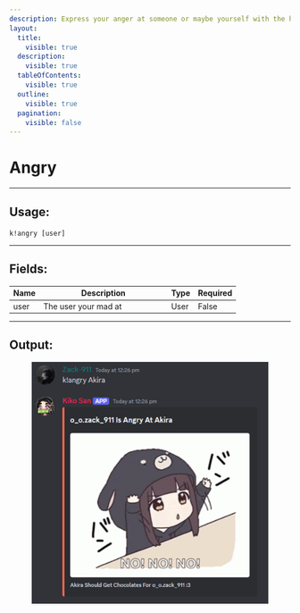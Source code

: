 ```yaml
---
description: Express your anger at someone or maybe yourself with the help of a GIF
layout:
  title:
    visible: true
  description:
    visible: true
  tableOfContents:
    visible: true
  outline:
    visible: true
  pagination:
    visible: false
---
```


# Angry

***

## Usage:

```
k!angry [user]
```

***

## Fields:

<table><thead><tr><th>Name</th><th width="215">Description</th><th>Type</th><th>Required</th></tr></thead><tbody><tr><td>user</td><td>The user your mad at</td><td>User</td><td>False</td></tr></tbody></table>

***

## Output:

<div align="left"><figure><img src="../../.gitbook/assets/Screenshot 2024-12-28 122625.png" alt=""><figcaption></figcaption></figure></div>

